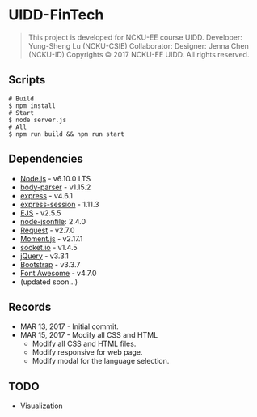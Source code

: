 # UIDD-FinTech

> This project is developed for NCKU-EE course UIDD.
> Developer: Yung-Sheng Lu (NCKU-CSIE)
> Collaborator: 
> Designer: Jenna Chen (NCKU-ID)
> Copyrights &copy; 2017 NCKU-EE UIDD. All rights reserved.

## Scripts

```shell
# Build
$ npm install
# Start
$ node server.js
# All
$ npm run build && npm run start
```

## Dependencies

* [Node.js](http://nodejs.org/en/) - v6.10.0 LTS
* [body-parser](http://github.com/expressjs/body-parser) - v1.15.2
* [express](http://github.com/expressjs/express) - v4.6.1
* [express-session](http://github.com/expressjs/session) - 1.11.3
* [EJS](http://ejs.co/) - v2.5.5
* [node-jsonfile](http://github.com/jprichardson/node-jsonfile): 2.4.0
* [Request](http://github.com/request/request) - v2.7.0
* [Moment.js](http://momentjs.com/) - v2.17.1
* [socket.io](http://socket.io/) - v1.4.5
* [jQuery](http://jquery.com/) - v3.3.1
* [Bootstrap](http://getbootstrap.com/) - v3.3.7
* [Font Awesome](http://fontawesome.io/) - v4.7.0
* (updated soon...)

## Records

* MAR 13, 2017 - Initial commit.
* MAR 15, 2017 - Modify all CSS and HTML
    - Modify all CSS and HTML files.
    - Modify responsive for web page.
    - Modify modal for the language selection.

## TODO

* Visualization
